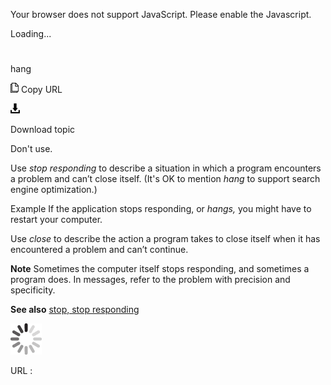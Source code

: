 ﻿Your browser does not support JavaScript. Please enable the Javascript.

Loading...

# 

hang

![Copy URL](media/hang/Copy.png)
Copy URL

![Download](media/hang/Download.png)

Download topic

Don't use.

Use *stop responding* to describe a situation in which a program encounters a problem and can’t close itself. (It's OK to mention *hang* to support search engine optimization.)

Example If the application stops responding, or *hangs,* you might have to restart your computer. 

Use *close* to describe the action a program takes to close itself when it has encountered a problem and can’t continue. 

**Note** Sometimes
the computer itself stops responding, and sometimes a program
does. In messages, refer to the problem with precision and
specificity.

**See also** [stop, stop responding](https://worldready.cloudapp.net/Styleguide/Read?id=2700&topicid=35398)

![In progress](media/hang/activity-large.gif)

URL :
